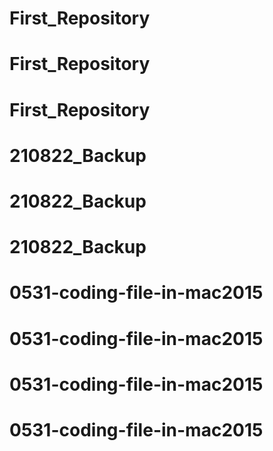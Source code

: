 # First_Repository
# First_Repository
# First_Repository
# 210822_Backup
# 210822_Backup
# 210822_Backup
# 0531-coding-file-in-mac2015
# 0531-coding-file-in-mac2015
# 0531-coding-file-in-mac2015
# 0531-coding-file-in-mac2015
